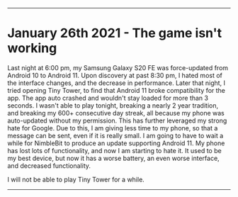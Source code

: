 
***

# January 26th 2021 - The game isn't working

Last night at 6:00 pm, my Samsung Galaxy S20 FE was force-updated from Android 10 to Android 11. Upon discovery at past 8:30 pm, I hated most of the interface changes, and the decrease in performance. Later that night, I tried opening Tiny Tower, to find that Android 11 broke compatibility for the app. The app auto crashed and wouldn't stay loaded for more than 3 seconds. I wasn't able to play tonight, breaking a nearly 2 year tradition, and breaking my 600+ consecutive day streak, all because my phone was auto-updated without my permission. This has further leveraged my strong hate for Google. Due to this, I am giving less time to my phone, so that a message can be sent, even if it is really small. I am going to have to wait a while for NimbleBit to produce an update supporting Android 11. My phone has lost lots of functionality, and now I am starting to hate it. It used to be my best device, but now it has a worse battery, an even worse interface, and decreased functionality.

I will not be able to play Tiny Tower for a while.

***
